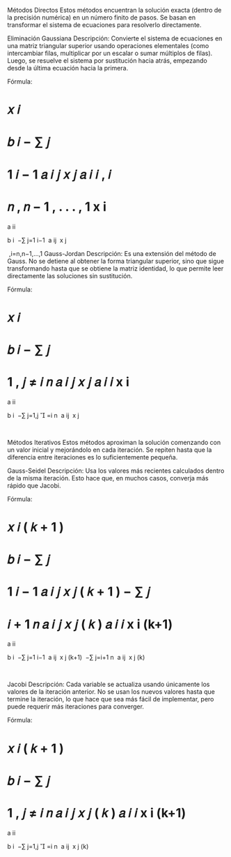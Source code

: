 Métodos Directos
Estos métodos encuentran la solución exacta (dentro de la precisión numérica) en un número finito de pasos. Se basan en transformar el sistema de ecuaciones para resolverlo directamente.

Eliminación Gaussiana
Descripción:
Convierte el sistema de ecuaciones en una matriz triangular superior usando operaciones elementales (como intercambiar filas, multiplicar por un escalar o sumar múltiplos de filas). Luego, se resuelve el sistema por sustitución hacia atrás, empezando desde la última ecuación hacia la primera.

Fórmula:

𝑥
𝑖
=
𝑏
𝑖
−
∑
𝑗
=
1
𝑖
−
1
𝑎
𝑖
𝑗
𝑥
𝑗
𝑎
𝑖
𝑖
,
𝑖
=
𝑛
,
𝑛
−
1
,
.
.
.
,
1
x 
i
​
 = 
a 
ii
​
 
b 
i
​
 −∑ 
j=1
i−1
​
 a 
ij
​
 x 
j
​
 
​
 ,i=n,n−1,...,1
Gauss-Jordan
Descripción:
Es una extensión del método de Gauss. No se detiene al obtener la forma triangular superior, sino que sigue transformando hasta que se obtiene la matriz identidad, lo que permite leer directamente las soluciones sin sustitución.

Fórmula:

𝑥
𝑖
=
𝑏
𝑖
−
∑
𝑗
=
1
,
𝑗
≠
𝑖
𝑛
𝑎
𝑖
𝑗
𝑥
𝑗
𝑎
𝑖
𝑖
x 
i
​
 = 
a 
ii
​
 
b 
i
​
 −∑ 
j=1,j

=i
n
​
 a 
ij
​
 x 
j
​
 
​
 
Métodos Iterativos
Estos métodos aproximan la solución comenzando con un valor inicial y mejorándolo en cada iteración. Se repiten hasta que la diferencia entre iteraciones es lo suficientemente pequeña.

Gauss-Seidel
Descripción:
Usa los valores más recientes calculados dentro de la misma iteración. Esto hace que, en muchos casos, converja más rápido que Jacobi.

Fórmula:

𝑥
𝑖
(
𝑘
+
1
)
=
𝑏
𝑖
−
∑
𝑗
=
1
𝑖
−
1
𝑎
𝑖
𝑗
𝑥
𝑗
(
𝑘
+
1
)
−
∑
𝑗
=
𝑖
+
1
𝑛
𝑎
𝑖
𝑗
𝑥
𝑗
(
𝑘
)
𝑎
𝑖
𝑖
x 
i
(k+1)
​
 = 
a 
ii
​
 
b 
i
​
 −∑ 
j=1
i−1
​
 a 
ij
​
 x 
j
(k+1)
​
 −∑ 
j=i+1
n
​
 a 
ij
​
 x 
j
(k)
​
 
​
 
Jacobi
Descripción:
Cada variable se actualiza usando únicamente los valores de la iteración anterior. No se usan los nuevos valores hasta que termine la iteración, lo que hace que sea más fácil de implementar, pero puede requerir más iteraciones para converger.

Fórmula:

𝑥
𝑖
(
𝑘
+
1
)
=
𝑏
𝑖
−
∑
𝑗
=
1
,
𝑗
≠
𝑖
𝑛
𝑎
𝑖
𝑗
𝑥
𝑗
(
𝑘
)
𝑎
𝑖
𝑖
x 
i
(k+1)
​
 = 
a 
ii
​
 
b 
i
​
 −∑ 
j=1,j

=i
n
​
 a 
ij
​
 x 
j
(k)
​
 
​
 
